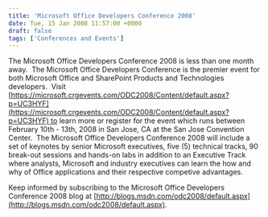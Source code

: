 ```yaml
---
title: 'Microsoft Office Developers Conference 2008'
date: Tue, 15 Jan 2008 11:57:00 +0000
draft: false
tags: ['Conferences and Events']
---
```


The Microsoft Office Developers Conference 2008 is less than one month away.  The Microsoft Office Developers Conference is the premier event for both Microsoft Office and SharePoint Products and Technologies developers.  Visit [https://microsoft.crgevents.com/ODC2008/Content/default.aspx?p=UC3HYF](https://microsoft.crgevents.com/ODC2008/Content/default.aspx?p=UC3HYF) to learn more or register for the event which runs between February 10th - 13th, 2008 in San Jose, CA at the San Jose Convention Center.  The Microsoft Office Developers Conference 2008 will include a set of keynotes by senior Microsoft executives, five (5) technical tracks, 90 break-out sessions and hands-on labs in addition to an Executive Track where analysts, Microsoft and industry executives can learn the how and why of Office applications and their respective competive advantages.

Keep informed by subscribing to the Microsoft Office Developers Conference 2008 blog at [http://blogs.msdn.com/odc2008/default.aspx](http://blogs.msdn.com/odc2008/default.aspx).